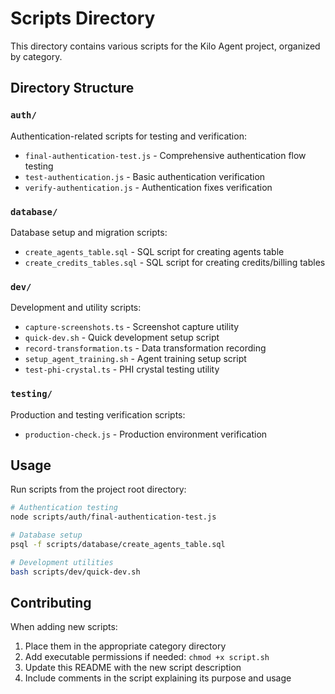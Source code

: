 # Scripts Directory

This directory contains various scripts for the Kilo Agent project, organized by category.

## Directory Structure

### `auth/`
Authentication-related scripts for testing and verification:
- `final-authentication-test.js` - Comprehensive authentication flow testing
- `test-authentication.js` - Basic authentication verification
- `verify-authentication.js` - Authentication fixes verification

### `database/`
Database setup and migration scripts:
- `create_agents_table.sql` - SQL script for creating agents table
- `create_credits_tables.sql` - SQL script for creating credits/billing tables

### `dev/`
Development and utility scripts:
- `capture-screenshots.ts` - Screenshot capture utility
- `quick-dev.sh` - Quick development setup script
- `record-transformation.ts` - Data transformation recording
- `setup_agent_training.sh` - Agent training setup script
- `test-phi-crystal.ts` - PHI crystal testing utility

### `testing/`
Production and testing verification scripts:
- `production-check.js` - Production environment verification

## Usage

Run scripts from the project root directory:

```bash
# Authentication testing
node scripts/auth/final-authentication-test.js

# Database setup
psql -f scripts/database/create_agents_table.sql

# Development utilities
bash scripts/dev/quick-dev.sh
```

## Contributing

When adding new scripts:
1. Place them in the appropriate category directory
2. Add executable permissions if needed: `chmod +x script.sh`
3. Update this README with the new script description
4. Include comments in the script explaining its purpose and usage
